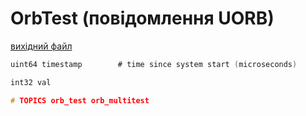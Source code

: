 # OrbTest (повідомлення UORB)



[вихідний файл](https://github.com/PX4/PX4-Autopilot/blob/release/1.15/msg/OrbTest.msg)

```c
uint64 timestamp        # time since system start (microseconds)

int32 val

# TOPICS orb_test orb_multitest

```
